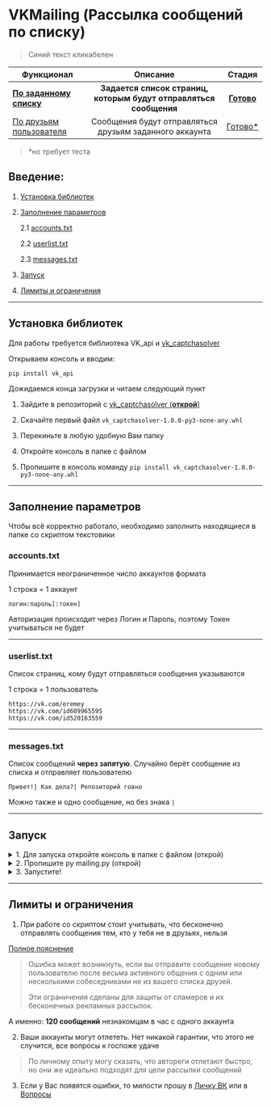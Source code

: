 # VKMailing (Рассылка сообщений по списку)
> Синий текст кликабелен

 Функционал | Описание | Стадия |
|----------------|:---------:|:---------:
| [**По заданному списку**](https://github.com/eremeyko/VKMailing/tree/To-List) | **Задается список страниц, которым будут отправляться сообщения** | [**Готово**](https://github.com/eremeyko/VKMailing/tree/To-List)
| [По друзьям пользователя](https://github.com/eremeyko/VKMailing/tree/To-Friends) | Сообщения будут отправляться друзьям заданного аккаунта | [Готово*](https://github.com/eremeyko/VKMailing/tree/To-Friends)

> *но требует теста

## Введение: 
1. [Установка библиотек](https://github.com/eremeyko/VKMailing#%D0%A3%D1%81%D1%82%D0%B0%D0%BD%D0%BE%D0%B2%D0%BA%D0%B0-%D0%B1%D0%B8%D0%B1%D0%BB%D0%B8%D0%BE%D1%82%D0%B5%D0%BA)
2. [Заполнение параметров](https://github.com/eremeyko/VKMailing#%D0%97%D0%B0%D0%BF%D0%BE%D0%BB%D0%BD%D0%B5%D0%BD%D0%B8%D0%B5-%D0%BF%D0%B0%D1%80%D0%B0%D0%BC%D0%B5%D1%82%D1%80%D0%BE%D0%B2)

    2.1 [accounts.txt](https://github.com/eremeyko/VKMailing#accountstxt)

    2.2 [userlist.txt](https://github.com/eremeyko/VKMailing#userlisttxt)

    2.3 [messages.txt](https://github.com/eremeyko/VKMailing#messagestxt)

3. [Запуск](https://github.com/eremeyko/VKMailing#%D0%97%D0%B0%D0%BF%D1%83%D1%81%D0%BA)

4. [Лимиты и ограничения](https://github.com/eremeyko/VKMailing#%D0%9B%D0%B8%D0%BC%D0%B8%D1%82%D1%8B-%D0%B8-%D0%BE%D0%B3%D1%80%D0%B0%D0%BD%D0%B8%D1%87%D0%B5%D0%BD%D0%B8%D1%8F)
____
## Установка библиотек
Для работы требуется библиотека VK_api и [vk_captchasolver](https://github.com/DedInc/vk_captchasolver)

Открываем консоль и вводим:
```
pip install vk_api
```
Дожидаемся конца загрузки и читаем следующий пункт

1. Зайдите в репозиторий с [vk_captchasolver (**открой**)](https://github.com/DedInc/vk_captchasolver/releases)

2. Скачайте первый файл `vk_captchasolver-1.0.0-py3-none-any.whl` 

3. Перекиньте в любую удобную Вам папку

3. Откройте консоль в папке с файлом 

4. Пропишите в консоль команду `pip install vk_captchasolver-1.0.0-py3-none-any.whl`
____
## Заполнение параметров
Чтобы всё корректно работало, необходимо заполнить находящиеся в папке со скриптом текстовики

### accounts.txt
Принимается неограниченное число аккаунтов формата

1 строка = 1 аккаунт
```
логин:пароль[:токен]
```
Авторизация происходит через Логин и Пароль, поэтому Токен учитываться не будет
____
### userlist.txt
Список страниц, кому будут отправляться сообщения указываются

1 строка = 1 пользователь
```
https://vk.com/eremey
https://vk.com/id609965595
https://vk.com/id520163559
```
____
### messages.txt
Список сообщений __через запятую__. Случайно берёт сообщение из списка и отправляет пользователю

```
Привет!| Как дела?| Репозиторий говно
```

Можно также и одно сообщение, но без знака `|`
____
## Запуск
<details>
<summary>1. Для запуска откройте консоль в папке с файлом (открой)</summary>
<img src="https://i.imgur.com/bu5qQne.png">
</details>

<details>
<summary>2. Пропишите py mailing.py (открой)</summary>
<img src="https://i.imgur.com/lNaIpQk.png">
</details>

<details>
<summary>3. Запустите!</summary>
<pre>
    <kbd>Enter</kbd> нажми...
</pre> 
</details>

____
## Лимиты и ограничения
1. При работе со скриптом стоит учитывать, что бесконечно отправлять сообщения тем, кто у тебя не в друзьях, нельзя

[Полное пояснение](https://vk.com/faq18582)
>Ошибка может возникнуть, если вы отправите сообщение новому пользователю после весьма активного общения с одним или несколькими собеседниками не из вашего списка друзей.
> 
>Эти ограничения сделаны для защиты от спамеров и их бесконечных рекламных рассылок.

А именно: __120 сообщений__ незнакомцам в час с одного аккаунта 

2. Ваши аккаунты могут отлететь. Нет никакой гарантии, что этого не случится, все вопросы к госпоже удаче
> По личному опыту могу сказать, что автореги отлетают быстро, но они же идеально подходят для цели рассылки сообщений

3. Если у Вас появятся ошибки, то милости прошу в [Личку ВК](https://vk.me/eremey) или в [Вопросы](https://github.com/eremeyko/VKMailing/issues)
